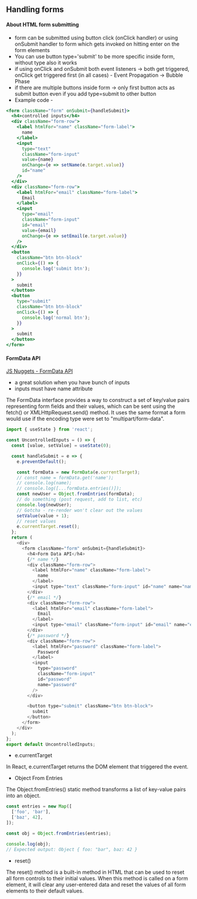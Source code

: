 ## Handling forms

#### About HTML form submitting

- form can be submitted using button click (onClick handler) or using onSubmit handler to form which gets invoked on hitting enter on the form elements
- You can use button type='submit' to be more specific inside form, without type also it works
- if using onClick and onSubmit both event listeners -> both get triggered, onClick get triggered first (in all cases) - Event Propagation -> Bubble Phase
- if there are multiple buttons inside form -> only first button acts as submit button even if you add type=submit to other button
- Example code -

```jsx
<form className="form" onSubmit={handleSubmit}>
  <h4>controlled inputs</h4>
  <div className="form-row">
    <label htmlFor="name" className="form-label">
      name
    </label>
    <input
      type="text"
      className="form-input"
      value={name}
      onChange={e => setName(e.target.value)}
      id="name"
    />
  </div>
  <div className="form-row">
    <label htmlFor="email" className="form-label">
      Email
    </label>
    <input
      type="email"
      className="form-input"
      id="email"
      value={email}
      onChange={e => setEmail(e.target.value)}
    />
  </div>
  <button
    className="btn btn-block"
    onClick={() => {
      console.log('submit btn');
    }}
  >
    submit
  </button>
  <button
    type="submit"
    className="btn btn-block"
    onClick={() => {
      console.log('normal btn');
    }}
  >
    submit
  </button>
</form>
```

#### FormData API

[JS Nuggets - FormData API](https://youtu.be/5-x4OUM-SP8)

- a great solution when you have bunch of inputs
- inputs must have name attribute

The FormData interface provides a way to construct a set of key/value pairs representing form fields and their values, which can be sent using the fetch() or XMLHttpRequest.send() method. It uses the same format a form would use if the encoding type were set to "multipart/form-data".

```js
import { useState } from 'react';

const UncontrolledInputs = () => {
  const [value, setValue] = useState(0);

  const handleSubmit = e => {
    e.preventDefault();

    const formData = new FormData(e.currentTarget);
    // const name = formData.get('name');
    // console.log(name);
    // console.log([...formData.entries()]);
    const newUser = Object.fromEntries(formData);
    // do something (post request, add to list, etc)
    console.log(newUser);
    // Gotcha - re-render won't clear out the values
    setValue(value + 1);
    // reset values
    e.currentTarget.reset();
  };
  return (
    <div>
      <form className="form" onSubmit={handleSubmit}>
        <h4>Form Data API</h4>
        {/* name */}
        <div className="form-row">
          <label htmlFor="name" className="form-label">
            name
          </label>
          <input type="text" className="form-input" id="name" name="name" />
        </div>
        {/* email */}
        <div className="form-row">
          <label htmlFor="email" className="form-label">
            Email
          </label>
          <input type="email" className="form-input" id="email" name="email" />
        </div>
        {/* password */}
        <div className="form-row">
          <label htmlFor="password" className="form-label">
            Password
          </label>
          <input
            type="password"
            className="form-input"
            id="password"
            name="password"
          />
        </div>

        <button type="submit" className="btn btn-block">
          submit
        </button>
      </form>
    </div>
  );
};
export default UncontrolledInputs;
```

- e.currentTarget

In React, e.currentTarget returns the DOM element that triggered the event.

- Object From Entries

The Object.fromEntries() static method transforms a list of key-value pairs into an object.

```js
const entries = new Map([
  ['foo', 'bar'],
  ['baz', 42],
]);

const obj = Object.fromEntries(entries);

console.log(obj);
// Expected output: Object { foo: "bar", baz: 42 }
```

- reset()

The reset() method is a built-in method in HTML that can be used to reset all form controls to their initial values. When this method is called on a form element, it will clear any user-entered data and reset the values of all form elements to their default values.
